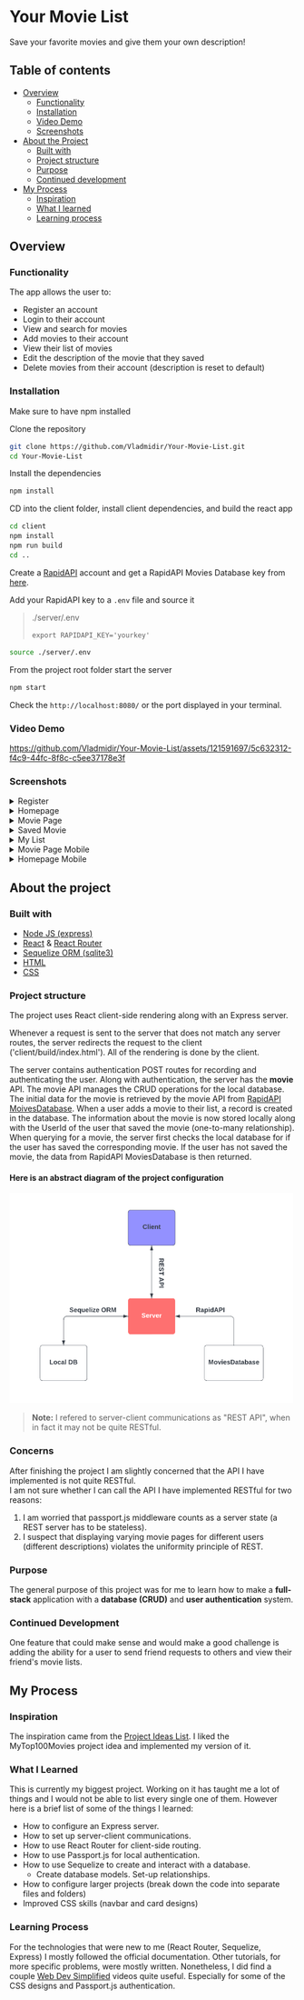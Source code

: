 # Your Movie List
Save your favorite movies and give them your own description!

## Table of contents

- [Overview](#overview)
  - [Functionality](#functionality)
  - [Installation](#installation)
  - [Video Demo](#video-demo)
  - [Screenshots](#screenshots)
- [About the Project](#about-the-project)
  - [Built with](#built-with)
  - [Project structure](#project-structure)
  - [Purpose](#purpose)
  - [Continued development](#continued-development)
- [My Process](#my-process)
    - [Inspiration](#inspiration)
    - [What I learned](#what-i-learned)
    - [Learning process](#learning-process)

## Overview

### Functionality
The app allows the user to:
 - Register an account
 - Login to their account
 - View and search for movies
 - Add movies to their account
 - View their list of movies
 - Edit the description of the movie that they saved
 - Delete movies from their account (description is reset to default)

### Installation

Make sure to have npm installed

Clone the repository 
```bash
git clone https://github.com/Vladmidir/Your-Movie-List.git
cd Your-Movie-List
```

Install the dependencies

```bash
npm install
```

CD into the client folder, install client dependencies, and build the react app
```bash
cd client
npm install
npm run build
cd ..
```

Create a [RapidAPI](https://rapidapi.com/) account and get a RapidAPI Movies Database key from [here](https://rapidapi.com/SAdrian/api/MoviesDatabase/).

Add your RapidAPI key to a `.env` file and source it

> ./server/.env
>```
> export RAPIDAPI_KEY='yourkey'
>```


```bash
source ./server/.env
```

From the project root folder start the server

```bash
npm start
```

Check the `http://localhost:8080/` or the port displayed in your terminal.


### Video Demo

https://github.com/Vladmidir/Your-Movie-List/assets/121591697/5c632312-f4c9-44fc-8f8c-c5ee37178e3f

### Screenshots
<details>
<summary>Register</summary>

![register](./demo/screenshots/register.jpg)
</details>

<details>
<summary>Homepage</summary>

![homepage](./demo/screenshots/homepage.jpg)
</details>

<details>
<summary>Movie Page</summary>

![movie page](./demo/screenshots/movie.jpg)
</details>

<details>
<summary>Saved Movie</summary>

![saved movie](./demo//screenshots/saved-movie.jpg)
</details>

<details>
<summary>My List</summary>

![my list](./demo/screenshots/my-list.jpg)
</details>

<details>
<summary>Movie Page Mobile</summary>

![movie page mobile](./demo//screenshots/movie-mobile.jpg)
</details>

<details>
<summary>Homepage Mobile</summary>

![homepage mobile](./demo/screenshots/home-mobile.jpg)
</details>


## About the project

### Built with
- [Node JS (express)](https://expressjs.com/)
- [React](https://react.dev/) & [React Router](https://reactrouter.com/en/main)
- [Sequelize ORM (sqlite3)](https://sequelize.org/)
- [HTML](https://developer.mozilla.org/en-US/docs/Web/HTML)
- [CSS](https://developer.mozilla.org/en-US/docs/Web/CSS)

### Project structure
The project uses React client-side rendering along with an Express server.


Whenever a request is sent to the server that does not match any server routes, the server redirects the request to the client
('client/build/index.html'). All of the rendering is done by the client.


The server contains authentication POST routes for recording and authenticating the user. 
Along with authentication, the server has the **movie** API. The movie API manages the CRUD operations for the local database.
The initial data for the movie is retrieved by the movie API from [RapidAPI MoivesDatabase](https://rapidapi.com/SAdrian/api/MoviesDatabase/).
When a user adds a movie to their list, a record is created in the database. The information about the movie is now stored locally along with the UserId of the user that saved the movie (one-to-many relationship). When querying for a movie, the server first checks the local database for if the user has saved the corresponding movie. If the user has not saved the movie, the data from RapidAPI MoviesDatabase is then returned.

#### Here is an abstract diagram of the project configuration

<img src="./demo/Your%20Movie%20Database%20structure.png" alt="diagram" width="500"/>

> **Note:** I refered to server-client communications as "REST API", when in fact it may not be quite RESTful.

### Concerns
After finishing the project I am slightly concerned that the API I have implemented is not quite RESTful.
<br />
I am not sure whether I can call the API I have implemented RESTful for two reasons:
1. I am worried that passport.js middleware counts as a server state (a REST server has to be stateless).
2. I suspect that displaying varying movie pages for different users (different descriptions) violates the uniformity principle of REST.

### Purpose
The general purpose of this project was for me to learn how to make a **full-stack** application with a **database (CRUD)** and **user authentication** system.

### Continued Development
One feature that could make sense and would make a good challenge is adding the ability for a user to send friend requests to others and view their friend's movie lists.

## My Process

### Inspiration 
The inspiration came from the [Project Ideas List](https://gist.github.com/MWins/41c6fec2122dd47fdfaca31924647499). 
I liked the MyTop100Movies project idea and implemented my version of it.

### What I Learned
This is currently my biggest project. Working on it has taught me a lot of things and I would not be able to list every single one of them. However here is a brief list of some of the things I learned:
- How to configure an Express server.
- How to set up server-client communications.
- How to use React Router for client-side routing.
- How to use Passport.js for local authentication.
- How to use Sequelize to create and interact with a database.
  - Create database models. Set-up relationships.
- How to configure larger projects (break down the code into separate files and folders)
- Improved CSS skills (navbar and card designs)

### Learning Process
For the technologies that were new to me (React Router, Sequelize, Express) I mostly followed the official documentation.
Other tutorials, for more specific problems, were mostly written. 
Nonetheless, I did find a couple [Web Dev Simplified](https://www.youtube.com/c/webdevsimplified) videos quite useful. 
Especially for some of the CSS designs and Passport.js authentication.
